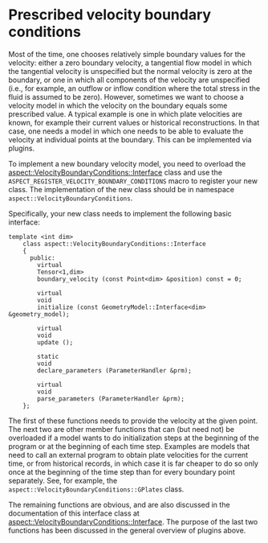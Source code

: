 # Prescribed velocity boundary conditions

Most of the time, one chooses relatively simple boundary values for the
velocity: either a zero boundary velocity, a tangential flow model in which
the tangential velocity is unspecified but the normal velocity is zero at the
boundary, or one in which all components of the velocity are unspecified
(i.e., for example, an outflow or inflow condition where the total stress in
the fluid is assumed to be zero). However, sometimes we want to choose a
velocity model in which the velocity on the boundary equals some prescribed
value. A typical example is one in which plate velocities are known, for
example their current values or historical reconstructions. In that case, one
needs a model in which one needs to be able to evaluate the velocity at
individual points at the boundary. This can be implemented via plugins.

To implement a new boundary velocity model, you need to overload the
[aspect::VelocityBoundaryConditions::Interface](https://aspect.geodynamics.org/doc/doxygen/classaspect_1_1BoundaryVelocity_1_1Interface.html)
class and use the
`ASPECT_REGISTER_VELOCITY_BOUNDARY_CONDITIONS` macro to register your new
class. The implementation of the new class should be in namespace
`aspect::VelocityBoundaryConditions`.

Specifically, your new class needs to implement the following basic interface:

```{code-block} c++
template <int dim>
    class aspect::VelocityBoundaryConditions::Interface
    {
      public:
        virtual
        Tensor<1,dim>
        boundary_velocity (const Point<dim> &position) const = 0;

        virtual
        void
        initialize (const GeometryModel::Interface<dim> &geometry_model);

        virtual
        void
        update ();

        static
        void
        declare_parameters (ParameterHandler &prm);

        virtual
        void
        parse_parameters (ParameterHandler &prm);
    };
```

The first of these functions needs to provide the velocity at the given point.
The next two are other member functions that can (but need not) be overloaded
if a model wants to do initialization steps at the beginning of the program or
at the beginning of each time step. Examples are models that need to call an
external program to obtain plate velocities for the current time, or from
historical records, in which case it is far cheaper to do so only once at the
beginning of the time step than for every boundary point separately. See, for
example, the `aspect::VelocityBoundaryConditions::GPlates` class.

The remaining functions are obvious, and are also discussed in the
documentation of this interface class at
[aspect::VelocityBoundaryConditions::Interface](https://aspect.geodynamics.org/doc/doxygen/classaspect_1_1BoundaryVelocity_1_1Interface.html).
The purpose of the last two
functions has been discussed in the general overview of plugins above.
